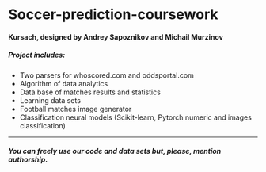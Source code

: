 # Soccer-prediction-coursework
#### Kursach, designed by Andrey Sapoznikov and Michail Murzinov
##### Project includes:
* Two parsers for whoscored.com and oddsportal.com
* Algorithm of data analytics
* Data base of matches results and statistics
* Learning data sets
* Football matches image generator 
* Classification neural models (Scikit-learn, Pytorch numeric and images classification)
***
##### You can freely use our code and data sets but, please, mention authorship.
